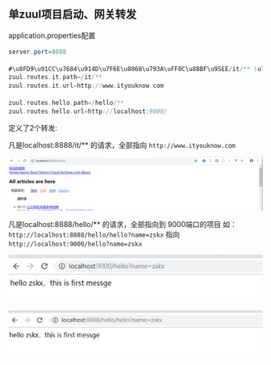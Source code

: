 
## 单zuul项目启动、网关转发

application.properties配置

```java
server.port=8888

#\u8FD9\u91CC\u7684\u914D\u7F6E\u8868\u793A\uFF0C\u8BBF\u95EE/it/** \u76F4\u63A5\u91CD\u5B9A\u5411\u5230http://www.ityouknow.com/**
zuul.routes.it.path=/it/**
zuul.routes.it.url=http://www.ityouknow.com

zuul.routes.hello.path=/hello/**
zuul.routes.hello.url=http://localhost:9000/
```
定义了2个转发:
    
凡是localhost:8888/it/** 的请求，全部指向 `http://www.ityouknow.com`

 ![](image/2018-10-14-12-09-00.png)

凡是localhost:8888/hello/** 的请求，全部指向到 9000端口的项目
如：`http://localhost:8888/hello/hello?name=zskx`  指向 `http://localhost:9000/hello?name=zskx`

![](image/2018-10-14-12-17-26.png)

![](image/2018-10-14-12-15-39.png)



